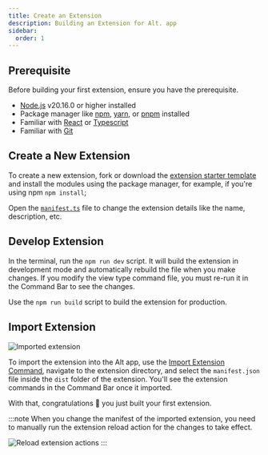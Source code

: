 ```yaml
---
title: Create an Extension
description: Building an Extension for Alt. app
sidebar:
  order: 1
---
```


## Prerequisite

Before building your first extension, ensure you have the prerequisite.
- [Node.js](https://nodejs.org/) v20.16.0 or higher installed
- Package manager like [npm](http://npmjs.com/), [yarn](https://yarnpkg.com/), or [pnpm](https://pnpm.io/) installed
- Familiar with [React](https://react.dev/) or [Typescript](https://www.typescriptlang.org/)
- Familiar with [Git](https://git-scm.com/)

## Create a New Extension

To create a new extension, fork or download the [extension starter template](https://github.com/Kholid060/alt-extension-starter) and install the modules using the package manager, for example, if you're using npm `npm install`;

Open the [`manifest.ts`](/extensions/extension-manifest) file to change the extension details like the name, description, etc.

## Develop Extension

In the terminal, run the `npm run dev` script. It will build the extension in development mode and automatically rebuild the file when you make changes. If you modify the view type command file, you must re-run it in the Command Bar to see the changes.

Use the `npm run build` script to build the extension for production.

## Import Extension

![Imported extension](@/assets/images/imported-extension.png)

To import the extension into the Alt app, use the [Import Extension Command](/basics/core-commands/#import-extension-command), navigate to the extension directory, and select the `manifest.json` file inside the `dist` folder of the extension. You'll see the extension commands in the Command Bar once it imported.

With that, congratulations 🎉 you just built your first extension.

:::note
When you change the manifest of the imported extension, you need to manually run the extension reload action for the changes to take effect.

![Reload extension actions](@/assets/images/reload-extension-action.png)
:::